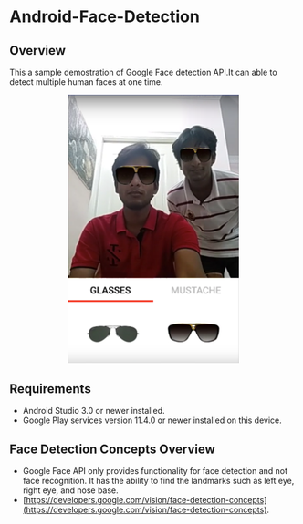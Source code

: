 # Android-Face-Detection

## Overview
This a sample demostration of Google Face detection API.It can able to detect multiple human faces at one time. 

<div align="center">
  <a href="https://www.youtube.com/watch?v=eCne1t2Tfk4">
    <img src="/Screenshots/virtual_mirror.png" alt="IMAGE ALT TEXT" width="300">
  </a>
</div>

## Requirements

-   Android Studio 3.0 or newer installed.
-   Google Play services version 11.4.0 or newer installed on this device.

## Face Detection Concepts Overview
- Google Face API only provides functionality for face detection and not face recognition. It has the ability to find the landmarks such as left eye, right eye, and nose base.
-   [https://developers.google.com/vision/face-detection-concepts](https://developers.google.com/vision/face-detection-concepts).
